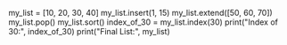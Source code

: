 my_list = [10, 20, 30, 40]
my_list.insert(1, 15)
my_list.extend([50, 60, 70])
my_list.pop()
my_list.sort()
index_of_30 = my_list.index(30)
print("Index of 30:", index_of_30)
print("Final List:", my_list)

